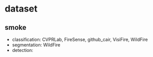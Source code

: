 # dataset

## smoke
- classification: CVPRLab, FireSense, github_cair, VisiFire, WildFire
- segmentation: WildFire
- detection: